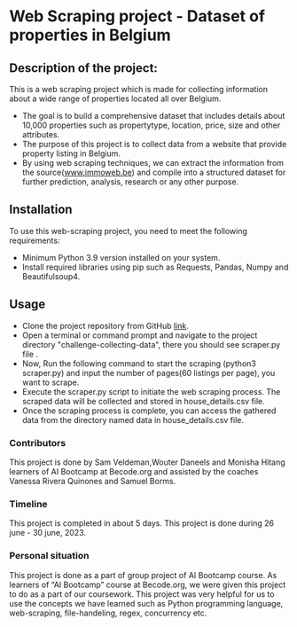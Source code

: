 
# Web Scraping project - Dataset of properties in Belgium

## Description of the project:
This is a web scraping project which is made for collecting information about a wide range of properties located all over Belgium.
* The goal is to build a comprehensive dataset that includes details about 10,000 properties such as propertytype, location, price, size and other attributes.
* The purpose of this project is to collect data from a website that provide property listing in Belgium. 
* By using web scraping techniques, we can extract the information from the source(www.immoweb.be) and compile into a structured dataset for further prediction, analysis, research or any other purpose.

## Installation
To use this web-scraping project, you need to meet the following requirements:
* Minimum Python 3.9 version installed on your system.
* Install required libraries using pip such as Requests, Pandas, Numpy and Beautifulsoup4.
  
  
## Usage
* Clone the project repository from GitHub [link]( https://github.com/Sam-Veldeman/challenge-collecting-data).
* Open a terminal or command prompt and navigate to the project directory "challenge-collecting-data", there you should see scraper.py file .
* Now, Run the following command to start the scraping (python3 scraper.py) and input the number of pages(60 listings per page), you want to scrape.
* Execute the scraper.py script to initiate the web scraping process. The scraped data will be collected and stored in house_details.csv file.
* Once the scraping process is complete, you can access the gathered data from the directory named data in house_details.csv file.



### Contributors
This project is done by Sam Veldeman,Wouter Daneels and Monisha Hitang learners of AI Bootcamp at Becode.org and assisted by the coaches Vanessa Rivera Quinones and Samuel Borms. 

### Timeline
This project is completed in about 5 days. This project is done during 26 june - 30 june, 2023.

### Personal situation
This project is done as a part of group project of AI Bootcamp course. As learners of “AI Bootcamp” course at Becode.org, we were given this project to do as a part of our coursework. This project was very helpful for us to use the concepts we have learned such as Python programming language, web-scraping, file-handeling, regex, concurrency etc. 